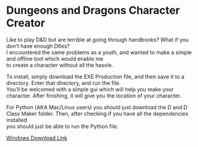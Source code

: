 # Dungeons and Dragons Character Creator

Like to play D&D but are terrible at going through handbooks? What if you don't have enough D6es? <br>
I encountered the same problems as a youth, and wanted to make a simple and offline tool which would enable me<br>
to create a character without all the hassle. 

To install, simply download the EXE Production file, and then save it to a directory. Enter that directory, and run the file.<br>
You'll be welcomed with a simple gui which will help you make your character. After finishing, it will give you the location of your character.

For Python (AKA Mac/Linux users) you should just download the D and D Class Maker folder. Then, after checking if you have all the dependencies installed <br>
you should just be able to run the Python file. 

<a href="https://downgit.github.io/#/home?url=https://github.com/Zackmartin238/DungeonsAndDragons-Character-Creator-and-PDF-Generator/tree/main/EXE%20Production"> Windows Download Link</a>
